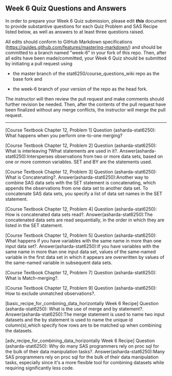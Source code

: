 ## Week 6 Quiz Questions and Answers

In order to prepare your Week 6 Quiz submission, please edit ***this*** document to provide substantive questions for each Quiz Problem and SAS Recipe listed below, as well as answers to at least three questions raised.

All edits should conform to GitHub Markdown specifications (https://guides.github.com/features/mastering-markdown/) and should be committed to a branch named "week-6" in your fork of this repo. Then, after all edits have been made/committed, your Week 6 Quiz should be submitted by initiating a pull request using

- the master branch of the stat6250/course_questions_wiki repo as the base fork and

- the week-6 branch of your version of the repo as the head fork.

The instructor will then review the pull request and make comments should further revision be needed. Then, after the contents of the pull request have been finalized without any merge conflicts, the instructor will merge the pull request.

********************************************************************************



[Course Textbook Chapter 12, Problem 1]
Question (asharda-stat6250): What happens when you perform one-to-one merging?



[Course Textbook Chapter 12, Problem 2]
Question (asharda-stat6250): What is interleaving ?What statements are used in it?.
Answer(asharda-stat6250):Intersperses observations from two or more data sets, based on one or more common variables.
SET and BY are the statements used.



[Course Textbook Chapter 12, Problem 3]
Question (asharda-stat6250): What is Concatenating?.
Answer(asharda-stat6250):Another way to combine SAS data sets with the SET statement is concatenating, which appends the
observations from one data set to another data set. To concatenate SAS data sets, you specify a list of data
set names in the SET statement.



[Course Textbook Chapter 12, Problem 4]
Question (asharda-stat6250): How is concatenated data sets read?.
Answer(asharda-stat6250):The concatenated data sets are read sequentially, in the order in which they are listed in the 
SET statement.



[Course Textbook Chapter 12, Problem 5]
Question (asharda-stat6250): What happens if you have variables with the same name in more than one input data set?.
Answer(asharda-stat6250):If you have variables with the same name in more than one input data set, values of the 
same-named variable in the first data set in which it appears are overwritten by values of the same-named variable in 
subsequent data sets.



[Course Textbook Chapter 12, Problem 7]
Question (asharda-stat6250): What is Match-merging?.



[Course Textbook Chapter 12, Problem 9]
Question (asharda-stat6250): How to exclude unmatched observations?.



[basic_recipe_for_combining_data_horizontally Week 6 Recipe]
Question (asharda-stat6250): What is the use of merge and by statement?.
Answer(asharda-stat6250):The merge statement is used to name two input datasets and the by statement is used to name the unique id column(s),which specify how rows are to be matched up when combining the datasets.



[adv_recipe_for_combining_data_horizontally Week 6 Recipe]
Question (asharda-stat6250): Why do many SAS programmers rely on proc sql for the bulk of their data manipulation tasks?.
Answer(asharda-stat6250):Many SAS programmers rely on proc sql for the bulk of their data manipulation tasks, especially 
since it's a more flexible tool for combining datasets while requiring significantly less code.

